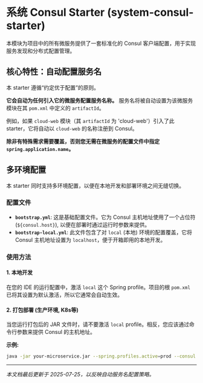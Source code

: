 # 系统 Consul Starter (system-consul-starter)

本模块为项目中的所有微服务提供了一套标准化的 Consul 客户端配置，用于实现服务发现和分布式配置管理。

## 核心特性：自动配置服务名

本 starter 遵循“约定优于配置”的原则。

**它会自动为任何引入它的微服务配置服务名称。** 服务名将被自动设置为该微服务模块在其 `pom.xml` 中定义的 `artifactId`。

例如，如果 `cloud-web` 模块（其 `artifactId` 为 'cloud-web'）引入了此 starter，它将自动以 `cloud-web` 的名称注册到 Consul。

**除非有特殊需求需要覆盖，否则您无需在微服务的配置文件中指定 `spring.application.name`。**

## 多环境配置

本 starter 同时支持多环境配置，以便在本地开发和部署环境之间无缝切换。

### 配置文件

-   **`bootstrap.yml`**: 这是基础配置文件。它为 Consul 主机地址使用了一个占位符 (`${consul.host}`), 以便在部署时通过运行时参数来提供。
-   **`bootstrap-local.yml`**: 此文件包含了对 `local` (本地) 环境的配置覆盖，它将 Consul 主机地址设置为 `localhost`，便于开箱即用的本地开发。

### 使用方法

#### 1. 本地开发

在您的 IDE 的运行配置中，激活 `local` 这个 Spring profile。项目的根 `pom.xml` 已将其设置为默认激活，所以它通常会自动生效。

#### 2. 打包部署 (生产环境, K8s等)

当您运行打包后的 JAR 文件时，请不要激活 `local` profile。相反，您应该通过命令行参数来提供 Consul 的主机地址。

**示例:**

```bash
java -jar your-microservice.jar --spring.profiles.active=prod --consul.host=consul-server-address
```

---
*本文档最后更新于 2025-07-25，以反映自动服务名配置策略。*
